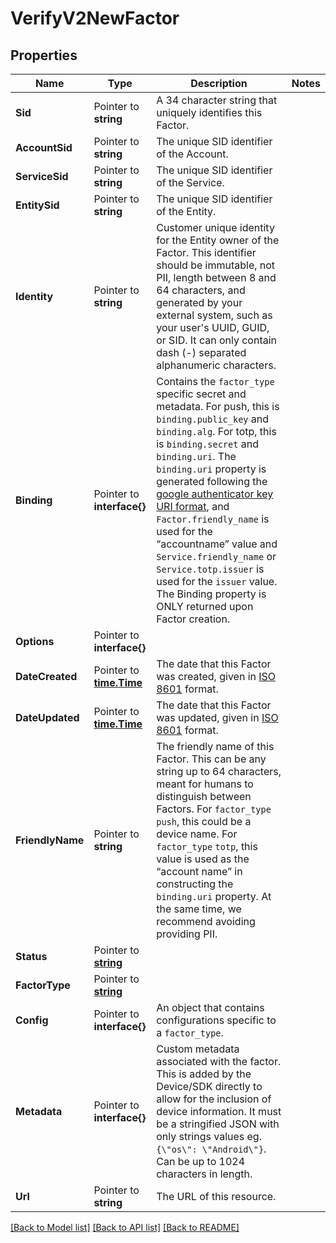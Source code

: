 # VerifyV2NewFactor

## Properties

Name | Type | Description | Notes
------------ | ------------- | ------------- | -------------
**Sid** | Pointer to **string** | A 34 character string that uniquely identifies this Factor. |
**AccountSid** | Pointer to **string** | The unique SID identifier of the Account. |
**ServiceSid** | Pointer to **string** | The unique SID identifier of the Service. |
**EntitySid** | Pointer to **string** | The unique SID identifier of the Entity. |
**Identity** | Pointer to **string** | Customer unique identity for the Entity owner of the Factor. This identifier should be immutable, not PII, length between 8 and 64 characters, and generated by your external system, such as your user's UUID, GUID, or SID. It can only contain dash (-) separated alphanumeric characters. |
**Binding** | Pointer to **interface{}** | Contains the `factor_type` specific secret and metadata. For push, this is `binding.public_key` and `binding.alg`. For totp, this is `binding.secret` and `binding.uri`. The `binding.uri` property is generated following the [google authenticator key URI format](https://github.com/google/google-authenticator/wiki/Key-Uri-Format), and `Factor.friendly_name` is used for the “accountname” value and `Service.friendly_name` or `Service.totp.issuer` is used for the `issuer` value.   The Binding property is ONLY returned upon Factor creation. |
**Options** | Pointer to **interface{}** |  |
**DateCreated** | Pointer to [**time.Time**](time.Time.md) | The date that this Factor was created, given in [ISO 8601](https://en.wikipedia.org/wiki/ISO_8601) format. |
**DateUpdated** | Pointer to [**time.Time**](time.Time.md) | The date that this Factor was updated, given in [ISO 8601](https://en.wikipedia.org/wiki/ISO_8601) format. |
**FriendlyName** | Pointer to **string** | The friendly name of this Factor. This can be any string up to 64 characters, meant for humans to distinguish between Factors. For `factor_type` `push`, this could be a device name. For `factor_type` `totp`, this value is used as the “account name” in constructing the `binding.uri` property. At the same time, we recommend avoiding providing PII. |
**Status** | Pointer to [**string**](NewFactorEnumFactorStatuses.md) |  |
**FactorType** | Pointer to [**string**](NewFactorEnumFactorTypes.md) |  |
**Config** | Pointer to **interface{}** | An object that contains configurations specific to a `factor_type`. |
**Metadata** | Pointer to **interface{}** | Custom metadata associated with the factor. This is added by the Device/SDK directly to allow for the inclusion of device information. It must be a stringified JSON with only strings values eg. `{\"os\": \"Android\"}`. Can be up to 1024 characters in length. |
**Url** | Pointer to **string** | The URL of this resource. |

[[Back to Model list]](../README.md#documentation-for-models) [[Back to API list]](../README.md#documentation-for-api-endpoints) [[Back to README]](../README.md)


